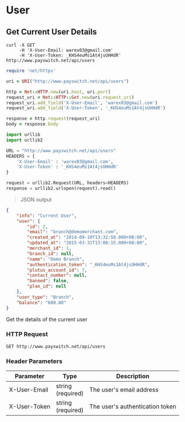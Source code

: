 # User

## Get Current User Details

```shell
curl -X GET
     -H 'X-User-Email: warex03@gmail.com'
     -H 'X-User-Token: _KHS4euMs1At4jsUHHdR'
http://www.payswitch.net/api/users
```

```ruby
require 'net/https'

uri = URI("http://www.payswitch.net/api/users")

http = Net::HTTP.new(uri.host, uri.port)
request_uri = Net::HTTP::Get.new(uri.request_uri)
request_uri.add_field('X-User-Email', 'warex03@gmail.com')
request_uri.add_field('X-User-Token', '_KHS4euMs1At4jsUHHdR')

response = http.request(request_uri)
body = response.body
```

```python
import urllib
import urllib2

URL = "http://www.payswitch.net/api/users"
HEADERS = {
    'X-User-Email' : 'warex03@gmail.com',
    'X-User-Token' : '_KHS4euMs1At4jsUHHdR'
}

request = urllib2.Request(URL, headers=HEADERS)
response = urllib2.urlopen(request).read()
```
> JSON output

```json
{
    "info": "Current User",
    "user": {
        "id": 2,
        "email": "branch@demomerchant.com",
        "created_at": "2014-09-10T13:32:58.000+08:00",
        "updated_at": "2015-03-31T13:08:15.000+08:00",
        "merchant_id": 1,
        "branch_id": null,
        "name": "Demo Branch",
        "authentication_token": "_KHS4euMs1At4jsUHHdR",
        "plutus_account_id": 7,
        "contact_number": null,
        "banned": false,
        "plan_id": null
    },
    "user_type": "Branch",
    "balance": "680.00"
}	
```
Get the details of the current user

### HTTP Request

`GET http://www.payswitch.net/api/users`

### Header Parameters

Parameter | Type | Description
--------- | ------- | -----------
X-User-Email | string<br/>(required) | The user's email address
X-User-Token | string<br/>(required) | The user's authentication token